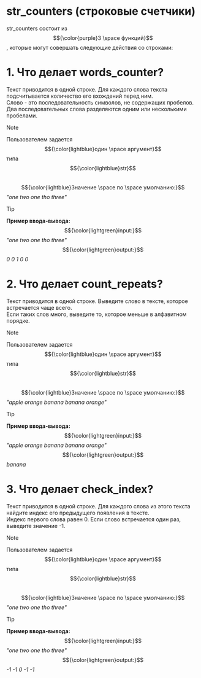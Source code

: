 # str_counters (строковые счетчики)
str_counters состоит из $${\color{purple}3 \space функций}$$, которые могут совершать следующие действия со строками:

#  1. **Что делает words_counter?**        
   Текст приводится в одной строке. Для каждого слова текста подсчитывается количество его вхождений перед ним.        
   Слово - это последовательность символов, не содержащих пробелов. Два последовательных слова разделяются одним или несколькими пробелами.        

> [!NOTE]
> Пользователем задается $${\color{lightblue}один \space аргумент}$$ типа $${\color{lightblue}str}$$    
> $${\color{lightblue}Значение \space по \space умолчанию:}$$ _"one two one tho three"_        

> [!TIP]  
> **Пример ввода-вывода:**       
> $${\color{lightgreen}input:}$$ _"one two one tho three"_       
> $${\color{lightgreen}output:}$$ _0 0 1 0 0_
	
	
# 2. **Что делает count_repeats?**        
   Текст приводится в одной строке. Выведите слово в тексте, которое встречается чаще всего.	
   Если таких слов много, выведите то, которое меньше в алфавитном порядке.	
   
> [!NOTE]
> Пользователем задается $${\color{lightblue}один \space аргумент}$$ типа $${\color{lightblue}str}$$    
> $${\color{lightblue}Значение \space по \space умолчанию:}$$ _"apple orange banana banana orange"_

> [!TIP]      
> **Пример ввода-вывода:**        
> $${\color{lightgreen}input:}$$ _"apple orange banana banana orange"_       
> $${\color{lightgreen}output:}$$ _banana_

   
# 3. **Что делает check_index?**        
   Текст приводится в одной строке. Для каждого слова из этого текста найдите индекс его предыдущего появления в тексте.        
   Индекс первого слова равен 0. Если слово встречается один раз, выведите значение -1.        

> [!NOTE]
> Пользователем задается $${\color{lightblue}один \space аргумент}$$ типа $${\color{lightblue}str}$$    
> $${\color{lightblue}Значение \space по \space умолчанию:}$$ _"one two one tho three"_        

> [!TIP]
> **Пример ввода-вывода:**        
> $${\color{lightgreen}input:}$$ _"one two one tho three"_       
> $${\color{lightgreen}output:}$$ _-1 -1 0 -1 -1_
